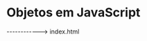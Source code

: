 # Objetos em JavaScript

------------> index.html

<!DOCTYPE html>
<html lang="en">
<head>
    <meta charset="UTF-8">
    <meta name="viewport" content="width=device-width, initial-scale=1.0">
    <title>Document</title>
</head>
<body>
    
</body>
<script>
    const nome = "Thiago Perez"
    const idade = 30
    const address = "Rua Sobe e Desce, numero cinco"

    const thiagoPerez = {
        nome: "Thiago Perez",
        idade: 30,
        endereco: {
            rua: "Sobe e Desce",
            numero: 5,
            cidade: "São Paulo",
            estado: "SP",
            pais: "Brasil"
        }
    }

    console.log(thiagoPerez)
    console.log(thiagoPerez.nome)
    console.log(thiagoPerez.endereco.pais)
    console.log(thiagoPerez.idade)

    thiagoPerez.endereco.pais = "Japão"

    console.log(thiagoPerez.endereco)
</script>
</html>